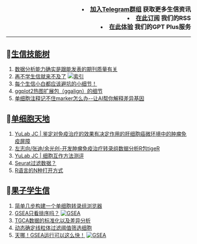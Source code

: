 
<h3 align="right">   
 <li> <a href="https://t.me/BioInfoTalk">加入Telegram群组</a> 获取更多生信资讯</li>
 <li> <a href="https://bioinforss-channel.vercel.app/">在此订阅</a> 我们的RSS</li>
 <li> <a href="https://kyplus.092420.xyz/">在此体验</a> 我们的GPT Plus服务</li>
</h3>

------------------

## 📝[生信技能树](https://github.com/ixxmu/mp_duty/issues?q=label%3A%E7%94%9F%E4%BF%A1%E6%8A%80%E8%83%BD%E6%A0%91+is%3Aclosed)
<!-- 1issueTable -->

1. [数据分析能力确实是跟能发表的期刊质量有关](https://github.com/ixxmu/mp_duty/issues/5783) 
2. [再不学生信就来不及了](https://github.com/ixxmu/mp_duty/issues/5778) [![索引](https://img.shields.io/github/labels/ixxmu/mp_duty/索引)](https://github.com/ixxmu/mp_duty/labels/索引)
3. [每个生信小白都应该避坑的小细节！](https://github.com/ixxmu/mp_duty/issues/5762) 
4. [ggplot2热图扩展包（ggalign）的细节](https://github.com/ixxmu/mp_duty/issues/5739) 
5. [单细胞注释记不住marker怎么办--让AI帮你解释差异基因](https://github.com/ixxmu/mp_duty/issues/5735) 
<!-- 1issueTable -->
## 📝[单细胞天地](https://github.com/ixxmu/mp_duty/issues?q=label%3A%E5%8D%95%E7%BB%86%E8%83%9E%E5%A4%A9%E5%9C%B0+is%3Aclosed)
<!-- 2issueTable -->

1. [YuLab JC | 鉴定对免疫治疗的效果有决定作用的肝细胞癌微环境中的肿瘤免疫屏障](https://github.com/ixxmu/mp_duty/issues/5736) 
2. [左志向/张迪/余光创-开发肿瘤免疫治疗转录组数据分析R包tigeR](https://github.com/ixxmu/mp_duty/issues/5600) 
3. [YuLab JC | 细胞互作方法测评](https://github.com/ixxmu/mp_duty/issues/5383) 
4. [Seurat过滤数据？](https://github.com/ixxmu/mp_duty/issues/5376) 
5. [R语言的N种打开方式](https://github.com/ixxmu/mp_duty/issues/5300) 
<!-- 2issueTable -->

## 📝[果子学生信](https://github.com/ixxmu/mp_duty/issues?q=label%3A%E6%9E%9C%E5%AD%90%E5%AD%A6%E7%94%9F%E4%BF%A1+is%3Aclosed)
<!-- 3issueTable -->

1. [简单几步构建一个单细胞转录组浏览器](https://github.com/ixxmu/mp_duty/issues/5103) 
2. [GSEA只看排序吗？](https://github.com/ixxmu/mp_duty/issues/4920) [![GSEA](https://img.shields.io/github/labels/ixxmu/mp_duty/GSEA)](https://github.com/ixxmu/mp_duty/labels/GSEA)
3. [TGCA数据的标准化以及差异分析](https://github.com/ixxmu/mp_duty/issues/4829) 
4. [动态确定线粒体过滤阈值筛选细胞](https://github.com/ixxmu/mp_duty/issues/4754) 
5. [天哪！GSEA运行可以这么快！](https://github.com/ixxmu/mp_duty/issues/4602) [![GSEA](https://img.shields.io/github/labels/ixxmu/mp_duty/GSEA)](https://github.com/ixxmu/mp_duty/labels/GSEA)
<!-- 3issueTable -->
